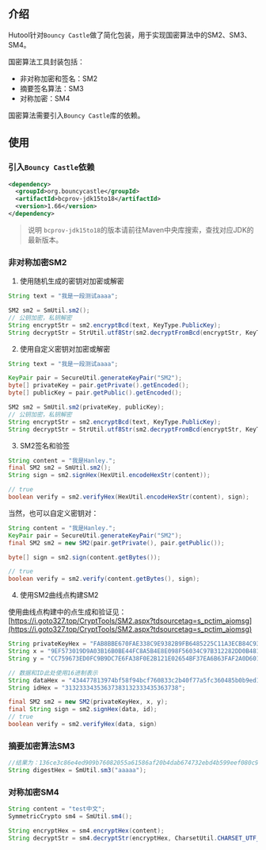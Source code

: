## 介绍
Hutool针对`Bouncy Castle`做了简化包装，用于实现国密算法中的SM2、SM3、SM4。

国密算法工具封装包括：

- 非对称加密和签名：SM2
- 摘要签名算法：SM3
- 对称加密：SM4

国密算法需要引入`Bouncy Castle`库的依赖。

## 使用

### 引入`Bouncy Castle`依赖

```xml
<dependency>
  <groupId>org.bouncycastle</groupId>
  <artifactId>bcprov-jdk15to18</artifactId>
  <version>1.66</version>
</dependency>
```

> 说明
> `bcprov-jdk15to18`的版本请前往Maven中央库搜索，查找对应JDK的最新版本。

### 非对称加密SM2

1. 使用随机生成的密钥对加密或解密

```java
String text = "我是一段测试aaaa";

SM2 sm2 = SmUtil.sm2();
// 公钥加密，私钥解密
String encryptStr = sm2.encryptBcd(text, KeyType.PublicKey);
String decryptStr = StrUtil.utf8Str(sm2.decryptFromBcd(encryptStr, KeyType.PrivateKey));
```

2. 使用自定义密钥对加密或解密

```java
String text = "我是一段测试aaaa";

KeyPair pair = SecureUtil.generateKeyPair("SM2");
byte[] privateKey = pair.getPrivate().getEncoded();
byte[] publicKey = pair.getPublic().getEncoded();

SM2 sm2 = SmUtil.sm2(privateKey, publicKey);
// 公钥加密，私钥解密
String encryptStr = sm2.encryptBcd(text, KeyType.PublicKey);
String decryptStr = StrUtil.utf8Str(sm2.decryptFromBcd(encryptStr, KeyType.PrivateKey));
```

3. SM2签名和验签

```java
String content = "我是Hanley.";
final SM2 sm2 = SmUtil.sm2();
String sign = sm2.signHex(HexUtil.encodeHexStr(content));

// true
boolean verify = sm2.verifyHex(HexUtil.encodeHexStr(content), sign);
```

当然，也可以自定义密钥对：

```java
String content = "我是Hanley.";
KeyPair pair = SecureUtil.generateKeyPair("SM2");
final SM2 sm2 = new SM2(pair.getPrivate(), pair.getPublic());

byte[] sign = sm2.sign(content.getBytes());

// true
boolean verify = sm2.verify(content.getBytes(), sign);
```

4. 使用SM2曲线点构建SM2

使用曲线点构建中的点生成和验证见：[https://i.goto327.top/CryptTools/SM2.aspx?tdsourcetag=s_pctim_aiomsg](https://i.goto327.top/CryptTools/SM2.aspx?tdsourcetag=s_pctim_aiomsg)

```java
String privateKeyHex = "FAB8BBE670FAE338C9E9382B9FB6485225C11A3ECB84C938F10F20A93B6215F0";
String x = "9EF573019D9A03B16B0BE44FC8A5B4E8E098F56034C97B312282DD0B4810AFC3";
String y = "CC759673ED0FC9B9DC7E6FA38F0E2B121E02654BF37EA6B63FAF2A0D6013EADF";

// 数据和ID此处使用16进制表示
String dataHex = "434477813974bf58f94bcf760833c2b40f77a5fc360485b0b9ed1bd9682edb45";
String idHex = "31323334353637383132333435363738";

final SM2 sm2 = new SM2(privateKeyHex, x, y);
final String sign = sm2.signHex(data, id);
// true
boolean verify = sm2.verifyHex(data, sign)
```

### 摘要加密算法SM3

```java
//结果为：136ce3c86e4ed909b76082055a61586af20b4dab674732ebd4b599eef080c9be
String digestHex = SmUtil.sm3("aaaaa");
```

### 对称加密SM4

```java
String content = "test中文";
SymmetricCrypto sm4 = SmUtil.sm4();

String encryptHex = sm4.encryptHex(content);
String decryptStr = sm4.decryptStr(encryptHex, CharsetUtil.CHARSET_UTF_8);
```